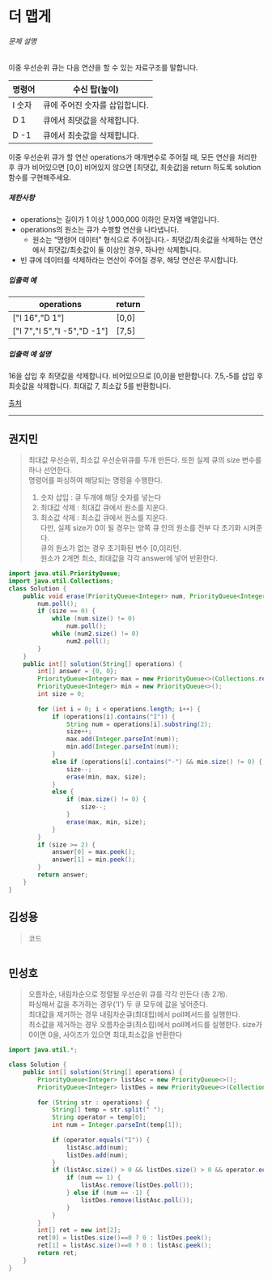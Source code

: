 # 더 맵게



###### 문제 설명

이중 우선순위 큐는 다음 연산을 할 수 있는 자료구조를 말합니다.

| 명령어 | 수신 탑(높이)                  |
| ------ | ------------------------------ |
| I 숫자 | 큐에 주어진 숫자를 삽입합니다. |
| D 1    | 큐에서 최댓값을 삭제합니다.    |
| D -1   | 큐에서 최솟값을 삭제합니다.    |

이중 우선순위 큐가 할 연산 operations가 매개변수로 주어질 때, 모든 연산을 처리한 후 큐가 비어있으면 [0,0] 비어있지 않으면 [최댓값, 최솟값]을 return 하도록 solution 함수를 구현해주세요.

##### 제한사항

- operations는 길이가 1 이상 1,000,000 이하인 문자열 배열입니다.
- operations의 원소는 큐가 수행할 연산을 나타냅니다.
  - 원소는 “명령어 데이터” 형식으로 주어집니다.- 최댓값/최솟값을 삭제하는 연산에서 최댓값/최솟값이 둘 이상인 경우, 하나만 삭제합니다.
- 빈 큐에 데이터를 삭제하라는 연산이 주어질 경우, 해당 연산은 무시합니다.

##### 입출력 예

| operations                  | return |
| --------------------------- | ------ |
| ["I 16","D 1"]              | [0,0]  |
| ["I 7","I 5","I -5","D -1"] | [7,5]  |

##### 입출력 예 설명

16을 삽입 후 최댓값을 삭제합니다. 비어있으므로 [0,0]을 반환합니다.
7,5,-5를 삽입 후 최솟값을 삭제합니다. 최대값 7, 최소값 5를 반환합니다.

[출처](http://icpckorea.org/problems/2013/onlineset.pdf)



---------------





## 권지민

> 최대값 우선순위, 최소값 우선순위큐를 두개 만든다. 또한 실제 큐의 size 변수를 하나 선언한다.  
> 명령어를 파싱하여 해당되는 명령을 수행한다.
>
> 1. 숫자 삽입 : 큐 두개에 해당 숫자를 넣는다
> 2. 최대값 삭제 : 최대값 큐에서 원소를 지운다.
> 3. 최소값 삭제 : 최소값 큐에서 원소를 지운다.  
> 다만, 실제 size가 0이 될 경우는 양쪽 큐 안의 원소를 전부 다 초기화 시켜준다.  
> 큐의 원소가 없는 경우 초기화된 변수 [0,0]리턴.  
> 원소가 2개면 최소, 최대값을 각각 answer에 넣어 반환한다.

```java
import java.util.PriorityQueue;
import java.util.Collections;
class Solution {
    public void erase(PriorityQueue<Integer> num, PriorityQueue<Integer> num2, int size) {
        num.poll();
        if (size == 0) {
            while (num.size() != 0)
                num.poll();
            while (num2.size() != 0)
                num2.poll();
        }
    }
    public int[] solution(String[] operations) {
        int[] answer = {0, 0};
        PriorityQueue<Integer> max = new PriorityQueue<>(Collections.reverseOrder()); 
        PriorityQueue<Integer> min = new PriorityQueue<>();
        int size = 0;
        
        for (int i = 0; i < operations.length; i++) {
            if (operations[i].contains("I")) {
                String num = operations[i].substring(2);
                size++;
                max.add(Integer.parseInt(num));
                min.add(Integer.parseInt(num));
            }
            else if (operations[i].contains("-") && min.size() != 0) {
                size--;
                erase(min, max, size);
            }
            else {
                if (max.size() != 0) {
                    size--;
                }
                erase(max, min, size);
            }
        }
        if (size >= 2) {
            answer[0] = max.peek();
            answer[1] = min.peek();
        }
        return answer;
    }
}
```





## 김성용

> 코드

```python

```





## 민성호

> 오름차순, 내림차순으로 정렬될 우선순위 큐를 각각 만든다 (총 2개).  
> 파싱해서 값을 추가하는 경우('I') 두 큐 모두에 값을 넣어준다.  
> 최대값을 제거하는 경우 내림차순큐(최대힙)에서 poll메서드를 실행한다.  
> 최소값을 제거하는 경우 오름차순큐(최소힙)에서 poll메서드를 실행한다.
> size가 0이면 0을, 사이즈가 있으면 최대,최소값을 반환한다

```java
import java.util.*;

class Solution {
    public int[] solution(String[] operations) {
        PriorityQueue<Integer> listAsc = new PriorityQueue<>();
        PriorityQueue<Integer> listDes = new PriorityQueue<>(Collections.reverseOrder());
        
        for (String str : operations) {
            String[] temp = str.split(" ");
            String operator = temp[0];
            int num = Integer.parseInt(temp[1]);
            
            if (operator.equals("I")) {
                listAsc.add(num);
                listDes.add(num);
            }
            if (listAsc.size() > 0 && listDes.size() > 0 && operator.equals("D")) {
                if (num == 1) {
                    listAsc.remove(listDes.poll());
                } else if (num == -1) {
                    listDes.remove(listAsc.poll());
                }
            }
        }
        int[] ret = new int[2];
        ret[0] = listDes.size()==0 ? 0 : listDes.peek();
        ret[1] = listAsc.size()==0 ? 0 : listAsc.peek();
        return ret;
    }
}
```
